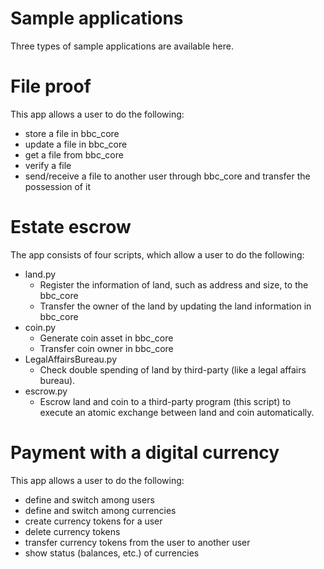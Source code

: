 Sample applications
===
Three types of sample applications are available here.

# File proof
This app allows a user to do the following:
* store a file in bbc_core
* update a file in bbc_core
* get a file from bbc_core
* verify a file
* send/receive a file to another user through bbc_core and transfer the possession of it


# Estate escrow
The app consists of four scripts, which allow a user to do the following:
- land.py
    * Register the information of land, such as address and size, to the bbc_core
    * Transfer the owner of the land by updating the land information in bbc_core
- coin.py
    * Generate coin asset in bbc_core
    * Transfer coin owner in bbc_core
- LegalAffairsBureau.py
    * Check double spending of land by third-party (like a legal affairs bureau).
- escrow.py
    * Escrow land and coin to a third-party program (this script) to execute an atomic exchange between land and coin automatically.


# Payment with a digital currency
This app allows a user to do the following:
* define and switch among users
* define and switch among currencies
* create currency tokens for a user
* delete currency tokens
* transfer currency tokens from the user to another user
* show status (balances, etc.) of currencies
